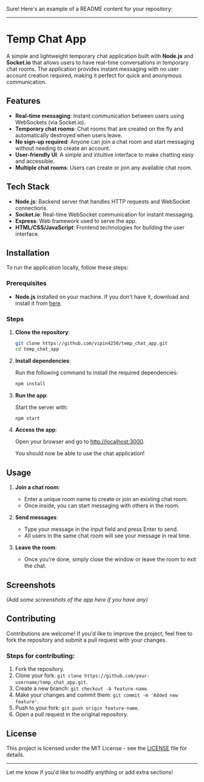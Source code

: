 Sure! Here's an example of a README content for your repository:

---

# Temp Chat App

A simple and lightweight temporary chat application built with **Node.js** and **Socket.io** that allows users to have real-time conversations in temporary chat rooms. The application provides instant messaging with no user account creation required, making it perfect for quick and anonymous communication.

## Features

- **Real-time messaging**: Instant communication between users using WebSockets (via Socket.io).
- **Temporary chat rooms**: Chat rooms that are created on the fly and automatically destroyed when users leave.
- **No sign-up required**: Anyone can join a chat room and start messaging without needing to create an account.
- **User-friendly UI**: A simple and intuitive interface to make chatting easy and accessible.
- **Multiple chat rooms**: Users can create or join any available chat room.

## Tech Stack

- **Node.js**: Backend server that handles HTTP requests and WebSocket connections.
- **Socket.io**: Real-time WebSocket communication for instant messaging.
- **Express**: Web framework used to serve the app.
- **HTML/CSS/JavaScript**: Frontend technologies for building the user interface.

## Installation

To run the application locally, follow these steps:

### Prerequisites

- **Node.js** installed on your machine. If you don't have it, download and install it from [here](https://nodejs.org/).

### Steps

1. **Clone the repository**:

   ```bash
   git clone https://github.com/vipin4250/temp_chat_app.git
   cd temp_chat_app
   ```

2. **Install dependencies**:

   Run the following command to install the required dependencies:

   ```bash
   npm install
   ```

3. **Run the app**:

   Start the server with:

   ```bash
   npm start
   ```

4. **Access the app**:

   Open your browser and go to [http://localhost:3000](http://localhost:3000).

   You should now be able to use the chat application!

## Usage

1. **Join a chat room**: 
   - Enter a unique room name to create or join an existing chat room.
   - Once inside, you can start messaging with others in the room.

2. **Send messages**: 
   - Type your message in the input field and press Enter to send.
   - All users in the same chat room will see your message in real time.

3. **Leave the room**: 
   - Once you're done, simply close the window or leave the room to exit the chat.

## Screenshots

*(Add some screenshots of the app here if you have any)*

## Contributing

Contributions are welcome! If you'd like to improve the project, feel free to fork the repository and submit a pull request with your changes. 

### Steps for contributing:

1. Fork the repository.
2. Clone your fork: `git clone https://github.com/your-username/temp_chat_app.git`.
3. Create a new branch: `git checkout -b feature-name`.
4. Make your changes and commit them: `git commit -m 'Added new feature'`.
5. Push to your fork: `git push origin feature-name`.
6. Open a pull request in the original repository.

## License

This project is licensed under the MIT License - see the [LICENSE](LICENSE) file for details.

---

Let me know if you'd like to modify anything or add extra sections!
